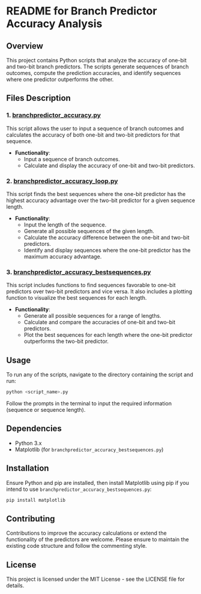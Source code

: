 # README for Branch Predictor Accuracy Analysis

## Overview
This project contains Python scripts that analyze the accuracy of one-bit and two-bit branch predictors. The scripts generate sequences of branch outcomes, compute the prediction accuracies, and identify sequences where one predictor outperforms the other.

## Files Description

### 1. [branchpredictor_accuracy.py](file:///Users/dino/Downloads/ScriptsCoding/PythonPlayground/BranchPredictor/branchpredictor_accuracy.py#1%2C1-1%2C1)
This script allows the user to input a sequence of branch outcomes and calculates the accuracy of both one-bit and two-bit predictors for that sequence.

- **Functionality**:
  - Input a sequence of branch outcomes.
  - Calculate and display the accuracy of one-bit and two-bit predictors.

### 2. [branchpredictor_accuracy_loop.py](file:///Users/dino/Downloads/ScriptsCoding/PythonPlayground/BranchPredictor/branchpredictor_accuracy_loop.py#1%2C1-1%2C1)
This script finds the best sequences where the one-bit predictor has the highest accuracy advantage over the two-bit predictor for a given sequence length.

- **Functionality**:
  - Input the length of the sequence.
  - Generate all possible sequences of the given length.
  - Calculate the accuracy difference between the one-bit and two-bit predictors.
  - Identify and display sequences where the one-bit predictor has the maximum accuracy advantage.

### 3. [branchpredictor_accuracy_bestsequences.py](file:///Users/dino/Downloads/ScriptsCoding/PythonPlayground/BranchPredictor/branchpredictor_accuracy_bestsequences.py#1%2C1-1%2C1)
This script includes functions to find sequences favorable to one-bit predictors over two-bit predictors and vice versa. It also includes a plotting function to visualize the best sequences for each length.

- **Functionality**:
  - Generate all possible sequences for a range of lengths.
  - Calculate and compare the accuracies of one-bit and two-bit predictors.
  - Plot the best sequences for each length where the one-bit predictor outperforms the two-bit predictor.

## Usage

To run any of the scripts, navigate to the directory containing the script and run:
```bash
python <script_name>.py
```
Follow the prompts in the terminal to input the required information (sequence or sequence length).

## Dependencies
- Python 3.x
- Matplotlib (for `branchpredictor_accuracy_bestsequences.py`)

## Installation
Ensure Python and pip are installed, then install Matplotlib using pip if you intend to use `branchpredictor_accuracy_bestsequences.py`:
```bash
pip install matplotlib
```

## Contributing
Contributions to improve the accuracy calculations or extend the functionality of the predictors are welcome. Please ensure to maintain the existing code structure and follow the commenting style.

## License
This project is licensed under the MIT License - see the LICENSE file for details.
